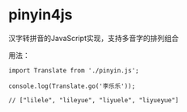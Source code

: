pinyin4js
=========

汉字转拼音的JavaScript实现，支持多音字的排列组合

用法：

```
import Translate from './pinyin.js';

console.log(Translate.go('李乐乐'));

// ["lilele", "lileyue", "liyuele", "liyueyue"]
```
